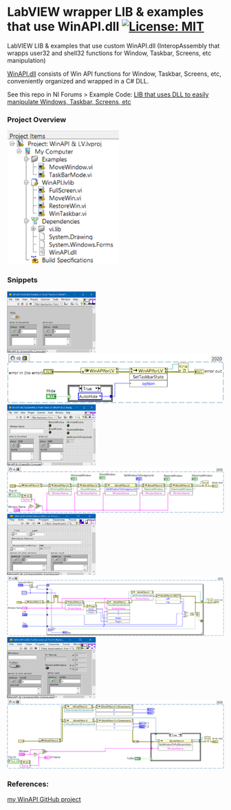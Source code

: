# LabVIEW wrapper LIB & examples that use WinAPI.dll [![License: MIT](https://img.shields.io/badge/License-MIT-blue.svg)](https://github.com/etfovac/WinAPI-LV/blob/master/LICENSE)
 LabVIEW LIB & examples that use custom WinAPI.dll (InteropAssembly that wrapps user32 and shell32 functions for Window, Taskbar, Screens, etc manipulation) 
 
[WinAPI.dll](https://etfovac.github.io/WinAPI/) consists of Win API functions for Window, Taskbar, Screens, etc, conveniently organized and wrapped in a C# DLL.

See this repo in NI Forums > Example Code: <a href="https://forums.ni.com/t5/Example-Code/LIB-that-uses-DLL-to-easily-manipulate-Windows-Taskbar-Screens/ta-p/4076017">LIB that uses DLL to easily manipulate Windows, Taskbar, Screens, etc</a>  

### Project Overview
<img src="./graphics/ProjectOverview.png" alt="Project Overview" width="260" height="310">  

### Snippets  
<img src="./graphics/WinTaskbar_FP.png" alt="WinTaskbar_FP" width="206" height="142">  
<img src="./graphics/WinTaskbar.png" alt="WinTaskbar">  
<img src="./graphics/RestoreWin_FP.png" alt="RestoreWin_FP" width="206" height="142">  
<img src="./graphics/RestoreWin.png" alt="RestoreWin">  
<img src="./graphics/MoveWin_FP.png" alt="MoveWin_FP" width="206" height="142">  
<img src="./graphics/MoveWin.png" alt="MoveWin">  
<img src="./graphics/FullScreen_FP.png" alt="FullScreen_FP" width="206" height="142">  
<img src="./graphics/FullScreen.png" alt="FullScreen">  

### References:  
<a href="https://etfovac.github.io/WinAPI/">my WinAPI GitHub project</a>
